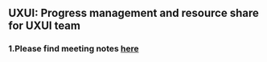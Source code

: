 ## UXUI: Progress management and resource share for UXUI team  
### 1.Please find meeting notes [here](https://github.com/Furiends/UXUI/blob/main/meeting%20note.md)
